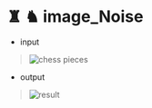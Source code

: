 # ♜ ♞ image_Noise

- input

> ![chess pieces](https://user-images.githubusercontent.com/87034655/140496000-95592bc9-7b97-4ac1-906f-a26cf44071da.jpg)


- output

> ![result](https://user-images.githubusercontent.com/87034655/140496003-7d826ef2-ef4e-4d8e-849a-337145928ace.jpg)
